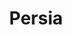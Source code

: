 ---
title: Persia
date: 
draft: false

# descripcion
description : Ovalo con nácar chico

materials: Plata 925

color: Plateado

dimensions: 3cm

code: 01-01-0083

type: "Aros"

categories: []

price: $9.840,00

price_eftvo: $8.360,00

# Images
# first image will be shown in the product page
images:
  # - image: "images/path_to_image"
  # La ubicacion de las imagenes es imagenes/Aros/Aros.Colgantes/01-01-0083-persia
  - image: "./images/aros/colgantes/01-01-0083-ovalo-con-nacar-chico_a.jpeg"
  - image: "./images/aros/colgantes/01-01-0083-ovalo-con-nacar-chico_b.jpeg"
---